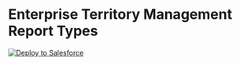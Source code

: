 
# Enterprise Territory Management Report Types 

<a href="https://githubsfdeploy.herokuapp.com?owner=meighan&repo=SFterritorymanagement">
  <img alt="Deploy to Salesforce"
       src="https://raw.githubusercontent.com/afawcett/githubsfdeploy/master/src/main/webapp/resources/img/deploy.png">
</a>
